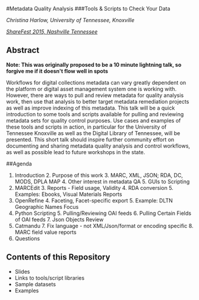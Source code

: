 #Metadata Quality Analysis
###Tools & Scripts to Check Your Data

*Christina Harlow, University of Tennessee, Knoxville*

*[ShareFest 2015, Nashville Tennessee](http://www.tenn-share.org/sharefestprograms#Full)*

## Abstract

**Note: This was originally proposed to be a 10 minute lightning talk, so forgive me if it doesn't flow well in spots**

Workflows for digital collections metadata can vary greatly dependent on the platform or digital asset management system one is working with. However, there are ways to pull and review metadata for quality analysis work, then use that analysis to better target metadata remediation projects as well as improve indexing of this metadata. This talk will be a quick introduction to some tools and scripts available for pulling and reviewing metadata sets for quality control purposes. Use cases and examples of these tools and scripts in action, in particular for the University of Tennessee Knoxville as well as the Digital Library of Tennessee, will be presented. This short talk should inspire further community effort on documenting and sharing metadata quality analysis and control workflows, as well as possible lead to future workshops in the state.

##Agenda

1. Introduction
    2. Purpose of this work
    3. MARC, XML, JSON; RDA, DC, MODS, DPLA MAP
    4. Other interest in metadata QA
    5. GUIs to Scripting
2. MARCEdit
    3. Reports - Field usage, Validity
    4. RDA conversion
    5. Examples: Ebooks, Visual Materials Reports
3. OpenRefine
    4. Faceting, Facet-specific export
    5. Example: DLTN Geographic Names Focus
4. Python Scripting
    5. Pulling/Reviewing OAI feeds
    6. Pulling Certain Fields of OAI feeds
    7. Json Objects Review
5. Catmandu
    7. Fix language - not XML/Json/format or encoding specific
    8. MARC field value reports
6. Questions

## Contents of this Repository

- Slides
- Links to tools/script libraries
- Sample datasets
- Examples
